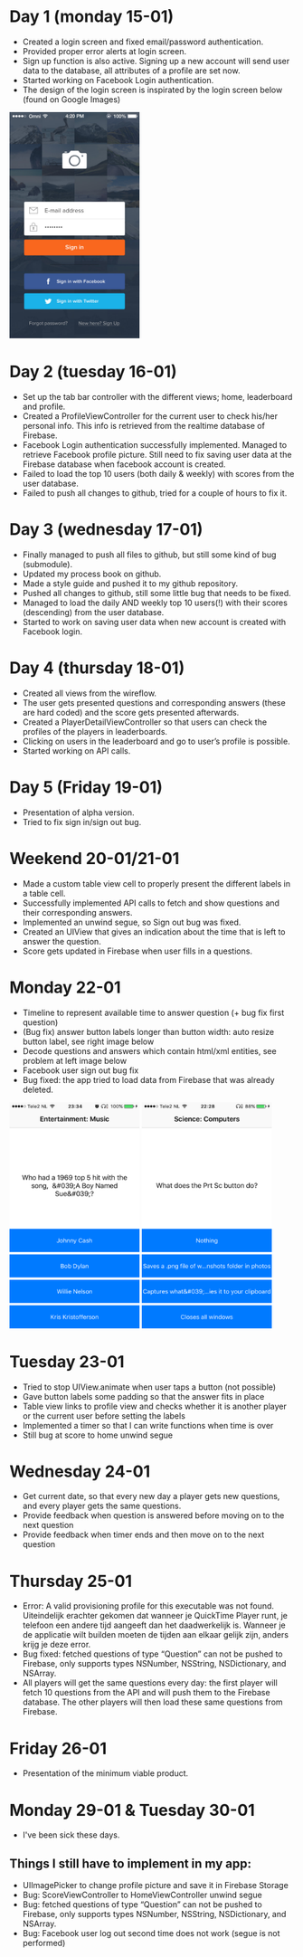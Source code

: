 # Day 1 (monday 15-01)
* Created a login screen and fixed email/password authentication. 
* Provided proper error alerts at login screen.
* Sign up function is also active. Signing up a new account will send user data to the database, all attributes of a profile are set now.
* Started working on Facebook Login authentication.
* The design of the login screen is inspirated by the login screen below (found on Google Images)

<img src="doc/processbook_image1.jpg" alt="login screen inspiration" width="230" height="400">

# Day 2 (tuesday 16-01)
* Set up the tab bar controller with the different views; home, leaderboard and profile.
* Created a ProfileViewController for the current user to check his/her personal info. This info is retrieved from the realtime database of Firebase.
* Facebook Login authentication successfully implemented. Managed to retrieve Facebook profile picture. Still need to fix saving user data at the Firebase database when facebook account is created.
* Failed to load the top 10 users (both daily & weekly) with scores from the user database.
* Failed to push all changes to github, tried for a couple of hours to fix it.

# Day 3 (wednesday 17-01)
* Finally managed to push all files to github, but still some kind of bug (submodule).
* Updated my process book on github.
* Made a style guide and pushed it to my github repository.
* Pushed all changes to github, still some little bug that needs to be fixed.
* Managed to load the daily AND weekly top 10 users(!) with their scores (descending) from the user database.
* Started to work on saving user data when new account is created with Facebook login.

# Day 4 (thursday 18-01)
* Created all views from the wireflow. 
* The user gets presented questions and corresponding answers (these are hard coded) and the score gets presented afterwards.
* Created a PlayerDetailViewController so that users can check the profiles of the players in leaderboards.
* Clicking on users in the leaderboard and go to user’s profile is possible.
* Started working on API calls.

# Day 5 (Friday 19-01)
* Presentation of alpha version.
* Tried to fix sign in/sign out bug.

# Weekend 20-01/21-01
* Made a custom table view cell to properly present the different labels in a table cell.
* Successfully implemented API calls to fetch and show questions and their corresponding answers.
* Implemented an unwind segue, so Sign out bug was fixed.
* Created an UIView that gives an indication about the time that is left to answer the question.
* Score gets updated in Firebase when user fills in a questions.

# Monday 22-01
* Timeline to represent available time to answer question (+ bug fix first question)
* (Bug fix) answer button labels longer than button width: auto resize button label, see right image below
* Decode questions and answers which contain html/xml entities, see problem at left image below
* Facebook user sign out bug fix
* Bug fixed: the app tried to load data from Firebase that was already deleted.

<img src="doc/processbook_image2.jpg" alt="" width="230" height="400">   <img src="doc/processbook_image3.jpg" alt="" width="230" height="400">

# Tuesday 23-01
* Tried to stop UIView.animate when user taps a button (not possible)
* Gave button labels some padding so that the answer fits in place
* Table view links to profile view and checks whether it is another player or the current user before setting the labels
* Implemented a timer so that I can write functions when time is over
* Still bug at score to home unwind segue 

# Wednesday 24-01
* Get current date, so that every new day a player gets new questions, and every player gets the same questions.
* Provide feedback when question is answered before moving on to the next question
* Provide feedback when timer ends and then move on to the next question

# Thursday 25-01
* Error: A valid provisioning profile for this executable was not found. Uiteindelijk erachter gekomen dat wanneer je QuickTime Player runt, je telefoon een andere tijd aangeeft dan het daadwerkelijk is. Wanneer je de applicatie wilt builden moeten de tijden aan elkaar gelijk zijn, anders krijg je deze error.
* Bug fixed: fetched questions of type “Question” can not be pushed to Firebase, only supports types NSNumber, NSString, NSDictionary, and NSArray.
* All players will get the same questions every day: the first player will fetch 10 questions from the API and will push them to the Firebase database. The other players will then load these same questions from Firebase.

# Friday 26-01
* Presentation of the minimum viable product.

# Monday 29-01 & Tuesday 30-01
* I've been sick these days.

## Things I still have to implement in my app:
* UIImagePicker to change profile picture and save it in Firebase Storage
* Bug: ScoreViewController to HomeViewController unwind segue
* Bug: fetched questions of type “Question” can not be pushed to Firebase, only supports types NSNumber, NSString, NSDictionary, and NSArray.
* Bug: Facebook user log out second time does not work (segue is not performed)

